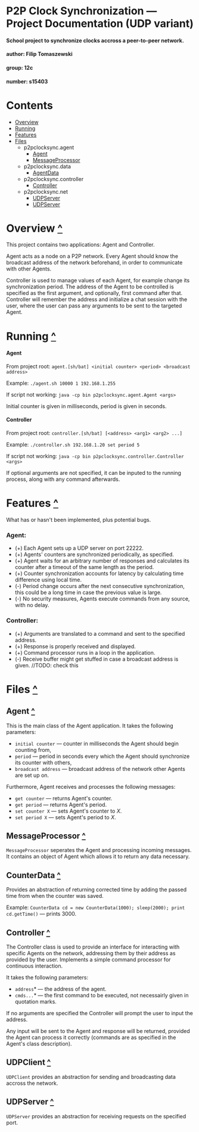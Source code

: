 # P2P Clock Synchronization — Project Documentation (**UDP** variant)
#### School project to synchronize clocks accross a peer-to-peer network.
#### author: Filip Tomaszewski
#### group: 12c
#### number: s15403


# Contents

* [Overview](#overview-)
* [Running](#running-)
* [Features](#features-)
* [Files](#files-)
	* p2pclocksync.agent
		* [Agent](#agent-)
		* [MessageProcessor](#messageprocessor-)
	* p2pclocksync.data
		* [AgentData](#agentdata-)
	* p2pclocksync.controller
		* [Controller](#conroller-)
	* p2pclocksync.net
		* [UDPServer](#udpclient-)
		* [UDPServer](#udpserver-)

# Overview [^](#contents)

This project contains two applications: Agent and Controller.

Agent acts as a node on a P2P network. Every Agent should know the broadcast address of the network beforehand, in order to communicate with other Agents.

Controller is used to manage values of each Agent, for example change its synchronization period. The address of the Agent to be controlled is specified as the first argument, and optionally, first command after that. Controller will remember the address and initialize a chat session with the user, where the user can pass any arguments to be sent to the targeted Agent.

# Running [^](#contents)

#### Agent

From project root: `agent.[sh/bat] <initial counter> <period> <broadcast address>`

Example: `./agent.sh 10000 1 192.168.1.255`

If script not working: `java -cp bin p2pclocksync.agent.Agent <args>`

Initial counter is given in milliseconds, period is given in seconds.

#### Controller

From project root: `controller.[sh/bat] [<address> <arg1> <arg2> ...]`

Example: `./controller.sh 192.168.1.20 set period 5`

If script not working: `java -cp bin p2pclocksync.controller.Controller <args>`

If optional arguments are not specified, it can be inputed to the running process, along with any command afterwards.

# Features [^](#contents)
What has or hasn't been implemented, plus potential bugs.

### Agent:

* (+) Each Agent sets up a UDP server on port 22222.
* (+) Agents' counters are synchronized periodically, as specified.
* (+) Agent waits for an arbitrary number of responses and calculates its counter after a timeout of the same length as the period.
* (+) Counter synchronization accounts for latency by calculating time difference using local time.
* (-) Period change occurs after the next consecutive synchronization, this could be a long time in case the previous value is large.
* (-) No security measures, Agents execute commands from any source, with no delay.

### Controller:

* (+) Arguments are translated to a command and sent to the specified address.
* (+) Response is properly received and displayed.
* (+) Command processor runs in a loop in the application.
* (-) Receive buffer might get stuffed in case a broadcast address is given. //TODO: check this

# Files [^](#contents)

## Agent [^](#contents)

This is the main class of the Agent application. It takes the following parameters:

* `initial counter` — counter in milliseconds the Agent should begin counting from,
* `period` —  period in seconds every which the Agent should synchronize its counter with others,
* `broadcast address` — broadcast address of the network other Agents are set up on.

Furthermore, Agent receives and processes the following messages:

* `get counter` — returns Agent's counter.
* `get period` — returns Agent's period.
* `set counter X` — sets Agent's counter to _X_.
* `set period X` — sets Agent's period to _X_.

## MessageProcessor [^](#contents)

`MessageProcessor` seperates the Agent and processing incoming messages. It contains an object of Agent which allows it to return any data necessary.

## CounterData [^](#contents)

Provides an abstraction of returning corrected time by adding the passed time from when the counter was saved.

Example: `CounterData cd = new CounterData(1000); sleep(2000); print cd.getTime()` — prints 3000.

## Controller [^](#contents)

The Controller class is used to provide an interface for interacting with specific Agents on the network, addressing them by their address as provided by the user. Implements a simple command processor for continuous interaction.

It takes the following parameters:

* `address`\* — the address of the agent.
* `cmds...`\* — the first command to be executed, not necessairly given in quotation marks.

If no arguments are specified the Controller will prompt the user to input the address.

Any input will be sent to the Agent and response will be returned, provided the Agent can process it correctly (commands are as specified in the Agent's class description).

## UDPClient [^](#contents)

`UDPClient` provides an abstraction for sending and broadcasting data accross the network.

## UDPServer [^](#contents)

`UDPServer` provides an abstraction for receiving requests on the specified port.
